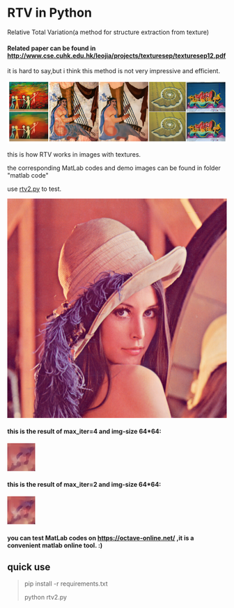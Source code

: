 <!--
 * @lanhuage: python
 * @Descripttion: 
 * @version: beta
 * @Author: xiaoshuyui
 * @Date: 2020-04-30 10:21:20
 * @LastEditors: xiaoshuyui
 * @LastEditTime: 2020-04-30 10:49:37
 -->
# RTV in Python
 Relative Total Variation(a method for structure extraction from texture)

#### Related paper can be found in http://www.cse.cuhk.edu.hk/leojia/projects/texturesep/texturesep12.pdf

it is hard to say,but i think this method is not very impressive and efficient.

![Demo](./imgs/fig1.png)

this is how RTV works in images with textures.

the corresponding MatLab codes and demo images can be found in folder "matlab code" 

use [rtv2.py](./rtv2.py) to test.

![Demo](./imgs/lena.png)


#### this is the result of max_iter=4 and img-size 64*64:

![Demo](./imgs/430.jpg)

#### this is the result of max_iter=2 and img-size 64*64:

![Demo](./imgs/431.jpg)

#### you can test MatLab codes on https://octave-online.net/ ,it is a convenient matlab online tool. :)


## quick use

> pip install -r requirements.txt
> 
> python rtv2.py